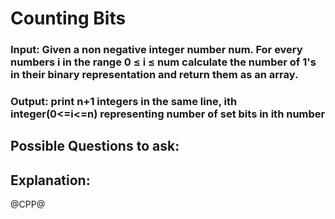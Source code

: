 # Counting Bits

### Input: Given a non negative integer number num. For every numbers i in the range 0 ≤ i ≤ num calculate the number of 1's in their binary representation and return them as an array.
### Output: print n+1 integers in the same line, ith integer(0<=i<=n) representing number of set bits in ith number

## Possible Questions to ask:

## Explanation:

@CPP@

